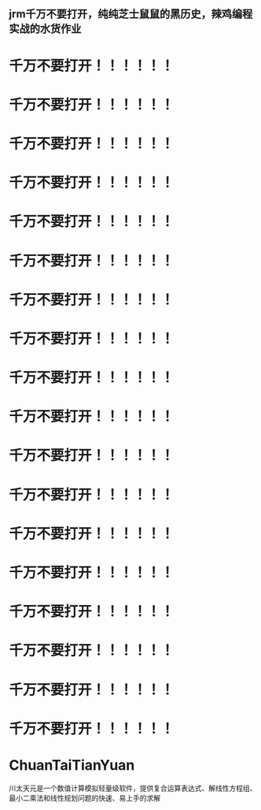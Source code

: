 ## jrm千万不要打开，纯纯芝士鼠鼠的黑历史，辣鸡编程实战的水货作业
# 千万不要打开！！！！！！
# 千万不要打开！！！！！！
# 千万不要打开！！！！！！
# 千万不要打开！！！！！！
# 千万不要打开！！！！！！
# 千万不要打开！！！！！！
# 千万不要打开！！！！！！
# 千万不要打开！！！！！！
# 千万不要打开！！！！！！
# 千万不要打开！！！！！！
# 千万不要打开！！！！！！
# 千万不要打开！！！！！！
# 千万不要打开！！！！！！
# 千万不要打开！！！！！！
# 千万不要打开！！！！！！
# 千万不要打开！！！！！！
# 千万不要打开！！！！！！
# 千万不要打开！！！！！！

# ChuanTaiTianYuan
川太天元是一个数值计算模拟轻量级软件，提供复合运算表达式、解线性方程组、最小二乘法和线性规划问题的快速、易上手的求解

